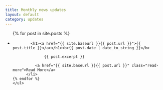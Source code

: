```yaml
---
title: Monthly news updates 
layout: default
category: updates
---
```


<div class="col-12 col-md-8">
<ul class="row feature-list">
  {% for post in site.posts %}
      <li id="accordion" class="col-12">

            <h1><a href="{{ site.baseurl }}{{ post.url }}">{{ post.title }}</a></h1><b>{{ post.date | date_to_string }}</b>

		          {{ post.excerpt }}

		      <a href="{{ site.baseurl }}{{ post.url }}" class="read-more">Read More</a>
          </li>
    {% endfor %}
    </ul>
   </div>
